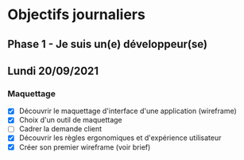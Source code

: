 # Objectifs journaliers

## Phase 1 - Je suis un(e) développeur(se)

## Lundi 20/09/2021

### Maquettage

* [x] Découvrir le maquettage d'interface d'une application (wireframe)
* [x] Choix d'un outil de maquettage
* [ ] Cadrer la demande client
* [x] Découvrir les règles ergonomiques et d'expérience utilisateur
* [x] Créer son premier wireframe (voir brief)
